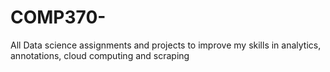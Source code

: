 # COMP370-
All Data science assignments and projects to improve my skills in analytics, annotations, cloud computing and scraping

